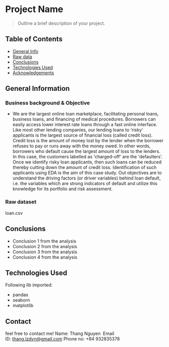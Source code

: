 # Project Name
> Outline a brief description of your project.


## Table of Contents
* [General Info](#general-information)
* [Raw data](#Raw-dataset)
* [Conclusions](#conclusions)
* [Technologies Used](#technologies-used)
* [Acknowledgements](#contact)

<!-- You can include any other section that is pertinent to your problem -->

## General Information

### Business background & Objective
- We are the largest online loan marketplace, facilitating personal loans, business loans, and financing of medical procedures. Borrowers can easily access lower interest rate loans through a fast online interface. 
Like most other lending companies, our lending loans to ‘risky’ applicants is the largest source of financial loss (called credit loss). Credit loss is the amount of money lost by the lender when the borrower refuses to pay or runs away with the money owed. In other words, borrowers who default cause the largest amount of loss to the lenders. In this case, the customers labelled as 'charged-off' are the 'defaulters’. 
Once we identify risky loan applicants, then such loans can be reduced thereby cutting down the amount of credit loss. Identification of such applicants using EDA is the aim of this case study.
Out objectives are to understand the driving factors (or driver variables) behind loan default, i.e. the variables which are strong indicators of default and utilize this knowledge for its portfolio and risk assessment. 

### Raw dataset
loan.csv

## Conclusions
- Conclusion 1 from the analysis
- Conclusion 2 from the analysis
- Conclusion 3 from the analysis
- Conclusion 4 from the analysis

## Technologies Used
Following lib imported:
- pandas 
- seaborn
- matplotlib

## Contact
feel free to contact me!
Name: Thang Nguyen 
Email ID: thang.lzdvn@gmail.com
Phone no: +84 932835378 